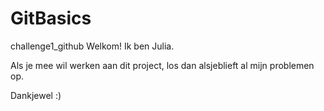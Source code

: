 # GitBasics
 challenge1_github
Welkom! Ik ben Julia.

Als je mee wil werken aan dit project, los dan alsjeblieft al mijn problemen op.

Dankjewel :)
